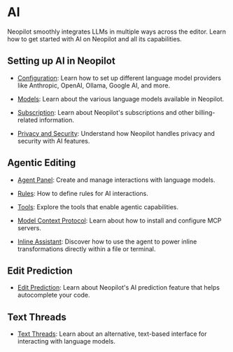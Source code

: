 # AI

Neopilot smoothly integrates LLMs in multiple ways across the editor.
Learn how to get started with AI on Neopilot and all its capabilities.

## Setting up AI in Neopilot

- [Configuration](./configuration.md): Learn how to set up different language model providers like Anthropic, OpenAI, Ollama, Google AI, and more.

- [Models](./models.md): Learn about the various language models available in Neopilot.

- [Subscription](./subscription.md): Learn about Neopilot's subscriptions and other billing-related information.

- [Privacy and Security](./privacy-and-security.md): Understand how Neopilot handles privacy and security with AI features.

## Agentic Editing

- [Agent Panel](./agent-panel.md): Create and manage interactions with language models.

- [Rules](./rules.md): How to define rules for AI interactions.

- [Tools](./tools.md): Explore the tools that enable agentic capabilities.

- [Model Context Protocol](./mcp.md): Learn about how to install and configure MCP servers.

- [Inline Assistant](./inline-assistant.md): Discover how to use the agent to power inline transformations directly within a file or terminal.

## Edit Prediction

- [Edit Prediction](./edit-prediction.md): Learn about Neopilot's AI prediction feature that helps autocomplete your code.

## Text Threads

- [Text Threads](./text-threads.md): Learn about an alternative, text-based interface for interacting with language models.
